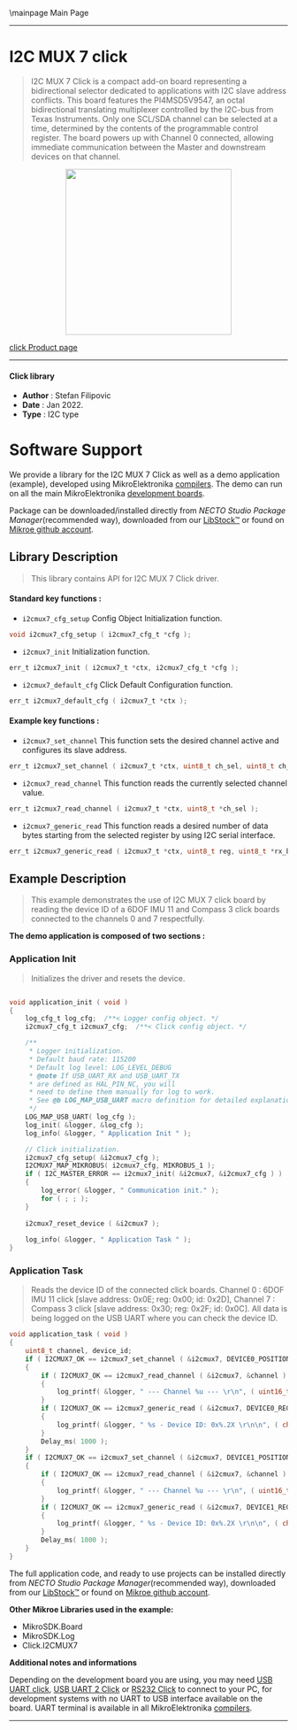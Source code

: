 \mainpage Main Page

---
# I2C MUX 7 click

> I2C MUX 7 Click is a compact add-on board representing a bidirectional selector dedicated to applications with I2C slave address conflicts. This board features the PI4MSD5V9547, an octal bidirectional translating multiplexer controlled by the I2C-bus from Texas Instruments. Only one SCL/SDA channel can be selected at a time, determined by the contents of the programmable control register. The board powers up with Channel 0 connected, allowing immediate communication between the Master and downstream devices on that channel.

<p align="center">
  <img src="https://download.mikroe.com/images/click_for_ide/i2cmux7_click.png" height=300px>
</p>

[click Product page](https://www.mikroe.com/i2c-mux-7-click)

---


#### Click library

- **Author**        : Stefan Filipovic
- **Date**          : Jan 2022.
- **Type**          : I2C type


# Software Support

We provide a library for the I2C MUX 7 Click
as well as a demo application (example), developed using MikroElektronika
[compilers](https://www.mikroe.com/necto-studio).
The demo can run on all the main MikroElektronika [development boards](https://www.mikroe.com/development-boards).

Package can be downloaded/installed directly from *NECTO Studio Package Manager*(recommended way), downloaded from our [LibStock&trade;](https://libstock.mikroe.com) or found on [Mikroe github account](https://github.com/MikroElektronika/mikrosdk_click_v2/tree/master/clicks).

## Library Description

> This library contains API for I2C MUX 7 Click driver.

#### Standard key functions :

- `i2cmux7_cfg_setup` Config Object Initialization function.
```c
void i2cmux7_cfg_setup ( i2cmux7_cfg_t *cfg );
```

- `i2cmux7_init` Initialization function.
```c
err_t i2cmux7_init ( i2cmux7_t *ctx, i2cmux7_cfg_t *cfg );
```

- `i2cmux7_default_cfg` Click Default Configuration function.
```c
err_t i2cmux7_default_cfg ( i2cmux7_t *ctx );
```

#### Example key functions :

- `i2cmux7_set_channel` This function sets the desired channel active and configures its slave address.
```c
err_t i2cmux7_set_channel ( i2cmux7_t *ctx, uint8_t ch_sel, uint8_t ch_slave_addr );
```

- `i2cmux7_read_channel` This function reads the currently selected channel value.
```c
err_t i2cmux7_read_channel ( i2cmux7_t *ctx, uint8_t *ch_sel );
```

- `i2cmux7_generic_read` This function reads a desired number of data bytes starting from the selected register by using I2C serial interface.
```c
err_t i2cmux7_generic_read ( i2cmux7_t *ctx, uint8_t reg, uint8_t *rx_buf, uint8_t rx_len );
```

## Example Description

> This example demonstrates the use of I2C MUX 7 click board by reading the
device ID of a 6DOF IMU 11 and Compass 3 click boards connected to the channels 0 and 7 respectfully.

**The demo application is composed of two sections :**

### Application Init

> Initializes the driver and resets the device.

```c

void application_init ( void )
{
    log_cfg_t log_cfg;  /**< Logger config object. */
    i2cmux7_cfg_t i2cmux7_cfg;  /**< Click config object. */

    /** 
     * Logger initialization.
     * Default baud rate: 115200
     * Default log level: LOG_LEVEL_DEBUG
     * @note If USB_UART_RX and USB_UART_TX 
     * are defined as HAL_PIN_NC, you will 
     * need to define them manually for log to work. 
     * See @b LOG_MAP_USB_UART macro definition for detailed explanation.
     */
    LOG_MAP_USB_UART( log_cfg );
    log_init( &logger, &log_cfg );
    log_info( &logger, " Application Init " );

    // Click initialization.
    i2cmux7_cfg_setup( &i2cmux7_cfg );
    I2CMUX7_MAP_MIKROBUS( i2cmux7_cfg, MIKROBUS_1 );
    if ( I2C_MASTER_ERROR == i2cmux7_init( &i2cmux7, &i2cmux7_cfg ) ) 
    {
        log_error( &logger, " Communication init." );
        for ( ; ; );
    }
    
    i2cmux7_reset_device ( &i2cmux7 );
    
    log_info( &logger, " Application Task " );
}

```

### Application Task

> Reads the device ID of the connected click boards.
Channel 0 : 6DOF IMU 11 click [slave address: 0x0E; reg: 0x00; id: 0x2D],
Channel 7 : Compass 3 click   [slave address: 0x30; reg: 0x2F; id: 0x0C].
All data is being logged on the USB UART where you can check the device ID.

```c
void application_task ( void )
{
    uint8_t channel, device_id;
    if ( I2CMUX7_OK == i2cmux7_set_channel ( &i2cmux7, DEVICE0_POSITION, DEVICE0_SLAVE_ADDRESS ) )
    {
        if ( I2CMUX7_OK == i2cmux7_read_channel ( &i2cmux7, &channel ) )
        {
            log_printf( &logger, " --- Channel %u --- \r\n", ( uint16_t ) ( channel & I2CMUX7_CHANNEL_NUM_MASK ) );
        }
        if ( I2CMUX7_OK == i2cmux7_generic_read ( &i2cmux7, DEVICE0_REG_ID, &device_id, 1 ) )
        {
            log_printf( &logger, " %s - Device ID: 0x%.2X \r\n\n", ( char * ) DEVICE0_NAME, ( uint16_t ) device_id );
        }
        Delay_ms( 1000 );
    }
    if ( I2CMUX7_OK == i2cmux7_set_channel ( &i2cmux7, DEVICE1_POSITION, DEVICE1_SLAVE_ADDRESS ) )
    {
        if ( I2CMUX7_OK == i2cmux7_read_channel ( &i2cmux7, &channel ) )
        {
            log_printf( &logger, " --- Channel %u --- \r\n", ( uint16_t ) ( channel & I2CMUX7_CHANNEL_NUM_MASK ) );
        }
        if ( I2CMUX7_OK == i2cmux7_generic_read ( &i2cmux7, DEVICE1_REG_ID, &device_id, 1 ) )
        {
            log_printf( &logger, " %s - Device ID: 0x%.2X \r\n\n", ( char * ) DEVICE1_NAME, ( uint16_t ) device_id );
        }
        Delay_ms( 1000 );
    }
}
```

The full application code, and ready to use projects can be installed directly from *NECTO Studio Package Manager*(recommended way), downloaded from our [LibStock&trade;](https://libstock.mikroe.com) or found on [Mikroe github account](https://github.com/MikroElektronika/mikrosdk_click_v2/tree/master/clicks).

**Other Mikroe Libraries used in the example:**

- MikroSDK.Board
- MikroSDK.Log
- Click.I2CMUX7

**Additional notes and informations**

Depending on the development board you are using, you may need
[USB UART click](https://www.mikroe.com/usb-uart-click),
[USB UART 2 Click](https://www.mikroe.com/usb-uart-2-click) or
[RS232 Click](https://www.mikroe.com/rs232-click) to connect to your PC, for
development systems with no UART to USB interface available on the board. UART
terminal is available in all MikroElektronika
[compilers](https://shop.mikroe.com/compilers).

---
